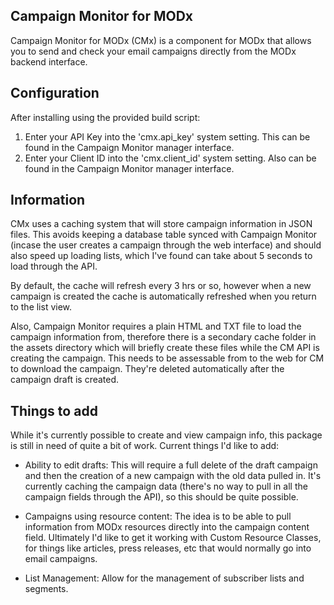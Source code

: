 ## Campaign Monitor for MODx

Campaign Monitor for MODx (CMx) is a component for MODx that allows you to send and check your email campaigns directly from the MODx backend interface.

## Configuration

After installing using the provided build script:

1. Enter your API Key into the 'cmx.api_key' system setting.  This can be found in the Campaign Monitor manager interface.
2. Enter your Client ID into the 'cmx.client_id' system setting.  Also can be found in the Campaign Monitor manager interface.

## Information

CMx uses a caching system that will store campaign information in JSON files.  This avoids keeping a database table synced with Campaign Monitor (incase the user creates a campaign through the web interface) and should also speed up loading lists, which I've found can take about 5 seconds to load through the API.

By default, the cache will refresh every 3 hrs or so, however when a new campaign is created the cache is automatically refreshed when you return to the list view.

Also, Campaign Monitor requires a plain HTML and TXT file to load the campaign information from, therefore there is a secondary cache folder in the assets directory which will briefly create these files while the CM API is creating the campaign.  This needs to be assessable from to the web for CM to download the campaign. They're deleted automatically after the campaign draft is created.

## Things to add

While it's currently possible to create and view campaign info, this package is still in need of quite a bit of work.  Current things I'd like to add:

* Ability to edit drafts:
  	This will require a full delete of the draft campaign and then the creation of a new campaign with the old data pulled in.  It's currently caching the campaign data (there's no way to pull in all the campaign fields through the API), so this should be quite possible.

* Campaigns using resource content: 
	The idea is to be able to pull information from MODx resources directly into the campaign content field.  Ultimately I'd like to get it working with Custom Resource Classes, for things like articles, press releases, etc that would normally go into email campaigns.

* List Management:
	Allow for the management of subscriber lists and segments.